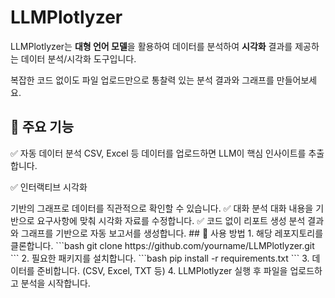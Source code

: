# LLMPlotlyzer
LLMPlotlyzer는 **대형 언어 모델**을 활용하여 데이터를 분석하여 **시각화** 결과를 제공하는 데이터 분석/시각화 도구입니다.

복잡한 코드 없이도 파일 업로드만으로 통찰력 있는 분석 결과와 그래프를 만들어보세요.

## 🚀 주요 기능
✅ 자동 데이터 분석
CSV, Excel 등 데이터를 업로드하면 LLM이 핵심 인사이트를 추출합니다.

✅ 인터랙티브 시각화
<?> 기반의 그래프로 데이터를 직관적으로 확인할 수 있습니다.

✅ 대화 분석
대화 내용을 기반으로 요구사항에 맞춰 시각화 자료를 수정합니다.

✅ 코드 없이 리포트 생성
분석 결과와 그래프를 기반으로 자동 보고서를 생성합니다.

## 📂 사용 방법

1. 해당 레포지토리를 클론합니다.
```bash
git clone https://github.com/yourname/LLMPlotlyzer.git  
```

2. 필요한 패키지를 설치합니다.
```bash
pip install -r requirements.txt  
```

3. 데이터를 준비합니다. (CSV, Excel, TXT 등)
4. LLMPlotlyzer 실행 후 파일을 업로드하고 분석을 시작합니다.

